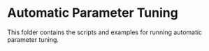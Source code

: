 # Automatic Parameter Tuning
This folder contains the scripts and examples for running automatic parameter tuning. 

